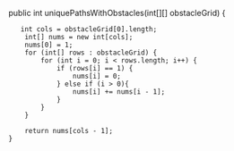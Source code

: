 public int uniquePathsWithObstacles(int[][] obstacleGrid) {

       int cols = obstacleGrid[0].length;
        int[] nums = new int[cols];
        nums[0] = 1;
        for (int[] rows : obstacleGrid) {
            for (int i = 0; i < rows.length; i++) {
                if (rows[i] == 1) {
                    nums[i] = 0;
                } else if (i > 0){
                    nums[i] += nums[i - 1];
                }
            }
        }

        return nums[cols - 1];
    }